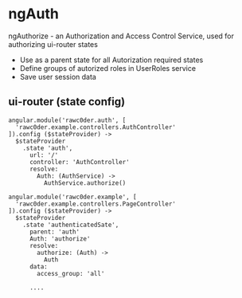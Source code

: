 ngAuth
======

ngAuthorize - an Authorization and Access Control Service, used for authorizing ui-router states

* Use as a parent state for all Autorization required states
* Define groups of autorized roles in UserRoles service
* Save user session data 

ui-router (state config)
------------------------
```
angular.module('rawc0der.auth', [
  'rawc0der.example.controllers.AuthController'
]).config ($stateProvider) ->
  $stateProvider
    .state 'auth',
      url: '/'
      controller: 'AuthController'
      resolve: 
        Auth: (AuthService) ->
          AuthService.authorize()

angular.module('rawc0der.example', [
  'rawc0der.example.controllers.PageController'
]).config ($stateProvider) ->
  $stateProvider
    .state 'authenticatedSate',
      parent: 'auth'
      Auth: 'authorize'
      resolve: 
        authorize: (Auth) ->
          Auth
      data:
        access_group: 'all'

      ....
```
